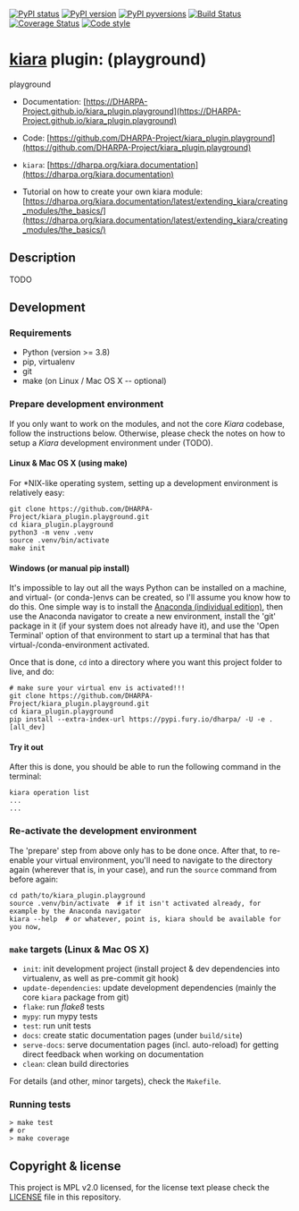 [![PyPI status](https://img.shields.io/pypi/status/kiara_plugin.playground.svg)](https://pypi.python.org/pypi/kiara_plugin.playground/)
[![PyPI version](https://img.shields.io/pypi/v/kiara_plugin.playground.svg)](https://pypi.python.org/pypi/kiara_plugin.playground/)
[![PyPI pyversions](https://img.shields.io/pypi/pyversions/kiara_plugin.playground.svg)](https://pypi.python.org/pypi/kiara_plugin.playground/)
[![Build Status](https://img.shields.io/endpoint.svg?url=https%3A%2F%2Factions-badge.atrox.dev%2FDHARPA-Project%2Fkiara%2Fbadge%3Fref%3Ddevelop&style=flat)](https://actions-badge.atrox.dev/DHARPA-Project/kiara_plugin.playground/goto?ref=develop)
[![Coverage Status](https://coveralls.io/repos/github/DHARPA-Project/kiara_plugin.playground/badge.svg?branch=develop)](https://coveralls.io/github/DHARPA-Project/kiara_plugin.playground?branch=develop)
[![Code style](https://img.shields.io/badge/code%20style-black-000000.svg)](https://github.com/ambv/black)

# [**kiara**](https://dharpa.org/kiara.documentation) plugin: (playground)

playground

 - Documentation: [https://DHARPA-Project.github.io/kiara_plugin.playground](https://DHARPA-Project.github.io/kiara_plugin.playground)
 - Code: [https://github.com/DHARPA-Project/kiara_plugin.playground](https://github.com/DHARPA-Project/kiara_plugin.playground)
 - `kiara`: [https://dharpa.org/kiara.documentation](https://dharpa.org/kiara.documentation)
 
 - Tutorial on how to create your own kiara module: [https://dharpa.org/kiara.documentation/latest/extending_kiara/creating_modules/the_basics/](https://dharpa.org/kiara.documentation/latest/extending_kiara/creating_modules/the_basics/)

## Description

TODO

## Development

### Requirements

- Python (version >= 3.8)
- pip, virtualenv
- git
- make (on Linux / Mac OS X -- optional)


### Prepare development environment

If you only want to work on the modules, and not the core *Kiara* codebase, follow the instructions below. Otherwise, please
check the notes on how to setup a *Kiara* development environment under (TODO).

#### Linux & Mac OS X (using make)

For *NIX-like operating system, setting up a development environment is relatively easy:

```console
git clone https://github.com/DHARPA-Project/kiara_plugin.playground.git
cd kiara_plugin.playground
python3 -m venv .venv
source .venv/bin/activate
make init
```

#### Windows (or manual pip install)

It's impossible to lay out all the ways Python can be installed on a machine, and virtual- (or conda-)envs can be created, so I'll assume you know how to do this.
One simple way is to install the [Anaconda (individual edition)](https://docs.anaconda.com/anaconda/install/index.html), then use the Anaconda navigator to create a new environment, install the 'git' package in it (if your system does not already have it), and use the 'Open Terminal' option of that environment to start up a terminal that has that virtual-/conda-environment activated.

Once that is done, `cd` into a directory where you want this project folder to live, and do:

```console
# make sure your virtual env is activated!!!
git clone https://github.com/DHARPA-Project/kiara_plugin.playground.git
cd kiara_plugin.playground
pip install --extra-index-url https://pypi.fury.io/dharpa/ -U -e .[all_dev]
```

#### Try it out

After this is done, you should be able to run the following command in the terminal:

```console
kiara operation list
...
...
```

### Re-activate the development environment

The 'prepare' step from above only has to be done once. After that, to re-enable your virtual environment,
you'll need to navigate to the directory again (wherever that is, in your case), and run the ``source`` command from before again:

```console
cd path/to/kiara_plugin.playground
source .venv/bin/activate  # if it isn't activated already, for example by the Anaconda navigator
kiara --help  # or whatever, point is, kiara should be available for you now,
```

### ``make`` targets (Linux & Mac OS X)

- ``init``: init development project (install project & dev dependencies into virtualenv, as well as pre-commit git hook)
- ``update-dependencies``: update development dependencies (mainly the core ``kiara`` package from git)
- ``flake``: run *flake8* tests
- ``mypy``: run mypy tests
- ``test``: run unit tests
- ``docs``: create static documentation pages (under ``build/site``)
- ``serve-docs``: serve documentation pages (incl. auto-reload) for getting direct feedback when working on documentation
- ``clean``: clean build directories

For details (and other, minor targets), check the ``Makefile``.


### Running tests

``` console
> make test
# or
> make coverage
```


## Copyright & license

This project is MPL v2.0 licensed, for the license text please check the [LICENSE](/LICENSE) file in this repository.
